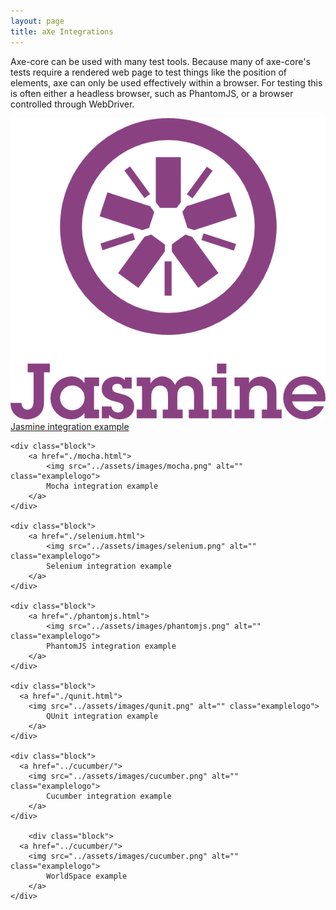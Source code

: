 ```yaml
---
layout: page
title: aXe Integrations
---
```


Axe-core can be used with many test tools. Because many of axe-core's tests require a rendered web page to test things like the position of elements, axe can only be used effectively within a browser. For testing this is often either a headless browser, such as PhantomJS, or a browser controlled through WebDriver.

<div class="allblocks">
	<div class="block">
		<a href="./jasmine.html">
			<img src="../assets/images/jasmine.png" alt="" class="examplelogo">
	    Jasmine integration example
	  </a>
	</div>

	<div class="block">
		<a href="./mocha.html">
			<img src="../assets/images/mocha.png" alt="" class="examplelogo">
			Mocha integration example
		</a>
	</div>

	<div class="block">
		<a href="./selenium.html">
			<img src="../assets/images/selenium.png" alt="" class="examplelogo">
			Selenium integration example
		</a>
	</div>

	<div class="block">
		<a href="./phantomjs.html">
			<img src="../assets/images/phantomjs.png" alt="" class="examplelogo">
			PhantomJS integration example
		</a>
	</div>

	<div class="block">
	  <a href="./qunit.html">
	  	<img src="../assets/images/qunit.png" alt="" class="examplelogo">
			QUnit integration example
		</a>
	</div>

	<div class="block">
	  <a href="../cucumber/">
	  	<img src="../assets/images/cucumber.png" alt="" class="examplelogo">
			Cucumber integration example
		</a>
	</div>

		<div class="block">
	  <a href="../cucumber/">
	  	<img src="../assets/images/cucumber.png" alt="" class="examplelogo">
			WorldSpace example
		</a>
	</div>
</div>